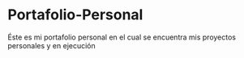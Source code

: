 # Portafolio-Personal
Éste es mi portafolio personal en el cual se encuentra mis proyectos personales y en ejecución
